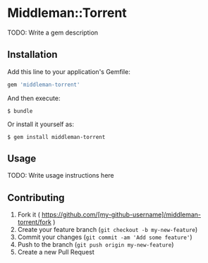 # Middleman::Torrent

TODO: Write a gem description

## Installation

Add this line to your application's Gemfile:

```ruby
gem 'middleman-torrent'
```

And then execute:

    $ bundle

Or install it yourself as:

    $ gem install middleman-torrent

## Usage

TODO: Write usage instructions here

## Contributing

1. Fork it ( https://github.com/[my-github-username]/middleman-torrent/fork )
2. Create your feature branch (`git checkout -b my-new-feature`)
3. Commit your changes (`git commit -am 'Add some feature'`)
4. Push to the branch (`git push origin my-new-feature`)
5. Create a new Pull Request
